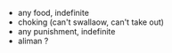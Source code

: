 - any food, indefinite
- choking (can't swallaow, can't take out)
- any punishment, indefinite
- aliman ?
